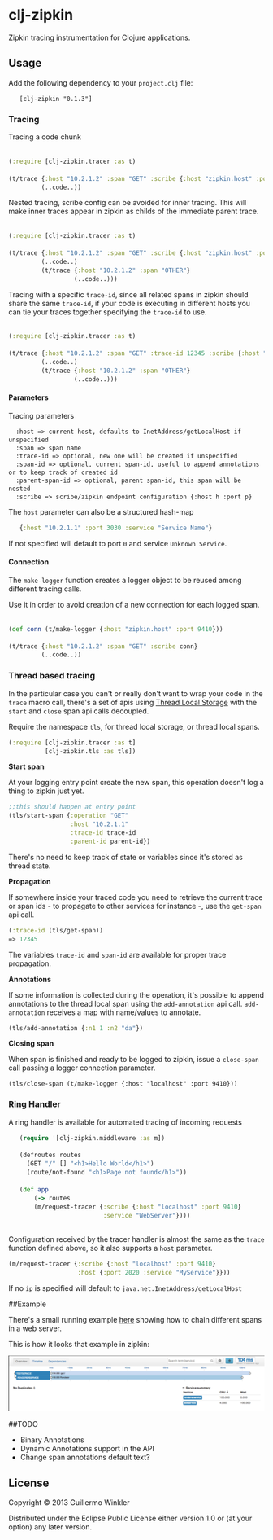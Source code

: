 # clj-zipkin

Zipkin tracing instrumentation for Clojure applications.

## Usage

Add the following dependency to your `project.clj` file:

       [clj-zipkin "0.1.3"]

### Tracing

Tracing a code chunk 

```clojure

(:require [clj-zipkin.tracer :as t)

(t/trace {:host "10.2.1.2" :span "GET" :scribe {:host "zipkin.host" :port 9410}}
         (..code..))

```

Nested tracing, scribe config can be avoided for inner tracing. This will make inner traces
 appear in zipkin as childs of the immediate parent trace.

```clojure

(:require [clj-zipkin.tracer :as t)

(t/trace {:host "10.2.1.2" :span "GET" :scribe {:host "zipkin.host" :port 9410}}
         (..code..)
         (t/trace {:host "10.2.1.2" :span "OTHER"}
                  (..code..)))

```

Tracing with a specific `trace-id`, since all related spans in zipkin should share the
same `trace-id`, if your code is executing in different hosts you can tie your traces
together specifying the `trace-id` to use.

```clojure

(:require [clj-zipkin.tracer :as t)

(t/trace {:host "10.2.1.2" :span "GET" :trace-id 12345 :scribe {:host "zipkin.host" :port 9410}}
         (..code..)
         (t/trace {:host "10.2.1.2" :span "OTHER"}
                  (..code..)))

```

#### Parameters

Tracing parameters

```
  :host => current host, defaults to InetAddress/getLocalHost if unspecified
  :span => span name
  :trace-id => optional, new one will be created if unspecified
  :span-id => optional, current span-id, useful to append annotations or to keep track of created id
  :parent-span-id => optional, parent span-id, this span will be nested
  :scribe => scribe/zipkin endpoint configuration {:host h :port p}
```

The `host` parameter can also be a structured hash-map

```clojure
   {:host "10.2.1.1" :port 3030 :service "Service Name"}
```

If not specified will default to port `0` and service `Unknown Service`.

#### Connection

The `make-logger` function creates a logger object to be reused among different tracing calls.

Use it in order to avoid creation of a new connection for each logged span.

```clojure

(def conn (t/make-logger {:host "zipkin.host" :port 9410}))

(t/trace {:host "10.2.1.2" :span "GET" :scribe conn}
         (..code..))

```
### Thread based tracing

In the particular case you can't or really don't want to wrap your code in the `trace` macro call, there's a set of apis using [Thread Local Storage][1] with the `start` and `close` span api calls decoupled.

Require the namespace `tls`, for thread local storage, or thread local spans.

```clojure
(:require [clj-zipkin.tracer :as t]
          [clj-zipkin.tls :as tls])
```

**Start span**

At your logging entry point create the new span, this operation doesn't log a thing to zipkin just yet.

```clojure
;;this should happen at entry point
(tls/start-span {:operation "GET" 
                 :host "10.2.1.1" 
                 :trace-id trace-id
                 :parent-id parent-id})
```

There's no need to keep track of state or variables since it's stored as thread state. 

**Propagation** 

If somewhere inside your traced code you need to retrieve the current trace or span ids - to propagate to other services for instance -, use the `get-span` api call.

```clojure
(:trace-id (tls/get-span))
=> 12345
```

The variables `trace-id` and `span-id` are available for proper trace propagation.

**Annotations**

If some information is collected during the operation, it's possible to append annotations to the thread local span using the `add-annotation` api call. `add-annotation` receives a map with name/values to annotate.

```clojure
(tls/add-annotation {:n1 1 :n2 "da"})
```

**Closing span**

When span is finished and ready to be logged to zipkin, issue a `close-span` call passing a logger connection parameter.

```
(tls/close-span (t/make-logger {:host "localhost" :port 9410}))
```

### Ring Handler

A ring handler is available for automated tracing of incoming requests

```clojure
   (require '[clj-zipkin.middleware :as m])
  
   (defroutes routes
     (GET "/" [] "<h1>Hello World</h1>")
     (route/not-found "<h1>Page not found</h1>"))

   (def app
       (-> routes
       (m/request-tracer {:scribe {:host "localhost" :port 9410}
                          :service "WebServer"})))
   
```

Configuration received by the tracer handler is almost the same as the `trace` function defined above, so it also supports a `host` parameter.

```clojure
(m/request-tracer {:scribe {:host "localhost" :port 9410}
                   :host {:port 2020 :service "MyService"}}))
```

If no `ip` is specified will default to `java.net.InetAddress/getLocalHost`

##Example

There's a small running example [here](examples/server.clj) showing how to chain different spans in a web server.

This is how it looks that example in zipkin:

![zipkin sample](doc/images/clj-zipkin-sample.png?raw=true)


##TODO

* Binary Annotations
* Dynamic Annotations support in the API
* Change span annotations default text?

## License

Copyright © 2013 Guillermo Winkler

Distributed under the Eclipse Public License either version 1.0 or (at
your option) any later version.

[1]: http://docs.oracle.com/javase/7/docs/api/java/lang/ThreadLocal.html